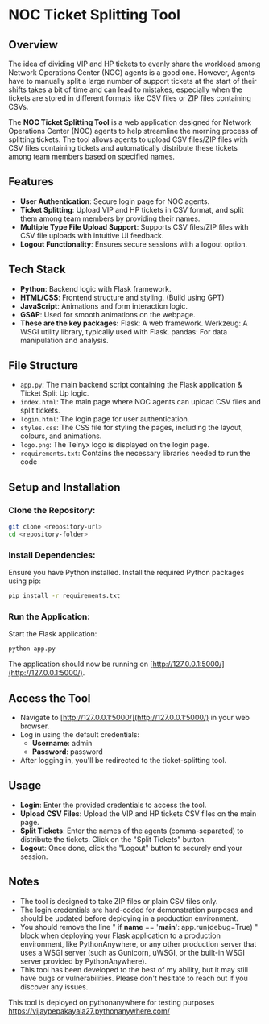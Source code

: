 # NOC Ticket Splitting Tool

## Overview
The idea of dividing VIP and HP tickets to evenly share the workload among Network Operations Center (NOC) agents is a good one. However, Agents have to manually split a large number of support tickets at the start of their shifts takes a bit of time and can lead to mistakes, especially when the tickets are stored in different formats like CSV files or ZIP files containing CSVs.

The **NOC Ticket Splitting Tool** is a web application designed for Network Operations Center (NOC) agents to help streamline the morning process of splitting tickets. 
The tool allows agents to upload CSV files/ZIP files with CSV files containing tickets and automatically distribute these tickets among team members based on specified names.

## Features
- **User Authentication**: Secure login page for NOC agents.
- **Ticket Splitting**: Upload VIP and HP tickets in CSV format, and split them among team members by providing their names.
- **Multiple Type File Upload Support**: Supports CSV files/ZIP files with CSV file uploads with intuitive UI feedback.
- **Logout Functionality**: Ensures secure sessions with a logout option.

## Tech Stack
- **Python**: Backend logic with Flask framework.
- **HTML/CSS**: Frontend structure and styling. (Build using GPT) 
- **JavaScript**: Animations and form interaction logic.
- **GSAP**: Used for smooth animations on the webpage.
- **These are the key packages:**
    Flask: A web framework.
    Werkzeug: A WSGI utility library, typically used with Flask.
    pandas: For data manipulation and analysis.

## File Structure
- `app.py`: The main backend script containing the Flask application & Ticket Split Up logic.
- `index.html`: The main page where NOC agents can upload CSV files and split tickets.
- `login.html`: The login page for user authentication.
- `styles.css`: The CSS file for styling the pages, including the layout, colours, and animations.
- `logo.png`: The Telnyx logo is displayed on the login page.
- `requirements.txt`: Contains the necessary libraries needed to run the code 

## Setup and Installation

### Clone the Repository:
```bash
git clone <repository-url>
cd <repository-folder>
```

### Install Dependencies:
Ensure you have Python installed. Install the required Python packages using pip:

```bash
pip install -r requirements.txt
```

### Run the Application:
Start the Flask application:

```bash
python app.py
```

The application should now be running on [http://127.0.0.1:5000/](http://127.0.0.1:5000/).

## Access the Tool

- Navigate to [http://127.0.0.1:5000/](http://127.0.0.1:5000/) in your web browser.
- Log in using the default credentials:
  - **Username**: admin
  - **Password**: password
- After logging in, you'll be redirected to the ticket-splitting tool.

## Usage
- **Login**: Enter the provided credentials to access the tool.
- **Upload CSV Files**: Upload the VIP and HP tickets CSV files on the main page.
- **Split Tickets**: Enter the names of the agents (comma-separated) to distribute the tickets. Click on the "Split Tickets" button.
- **Logout**: Once done, click the "Logout" button to securely end your session.

## Notes
- The tool is designed to take ZIP files or plain CSV files  only. 
- The login credentials are hard-coded for demonstration purposes and should be updated before deploying in a production environment.
- You should remove the line " if __name__ == '__main__': app.run(debug=True) " block when deploying your Flask application to a production environment, like PythonAnywhere, or any other production server that uses a WSGI server (such as Gunicorn, uWSGI, or the built-in   WSGI server provided by PythonAnywhere).
- This tool has been developed to the best of my ability, but it may still have bugs or vulnerabilities. Please don't hesitate to reach out if you discover any issues.

This tool is deployed on pythonanywhere for testing purposes 
https://vijaypepakayala27.pythonanywhere.com/ 
